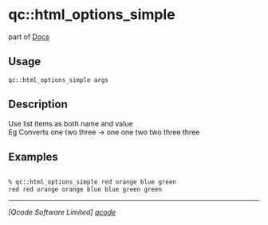 qc::html_options_simple
=======================

part of [Docs](../index.md)

Usage
-----
`qc::html_options_simple args`

Description
-----------
Use list items as both name and value<br/>Eg Converts one two three -> one one two two three three

Examples
--------
```tcl

% qc::html_options_simple red orange blue green
red red orange orange blue blue green green

```

----------------------------------
*[Qcode Software Limited] [qcode]*

[qcode]: http://www.qcode.co.uk "Qcode Software"